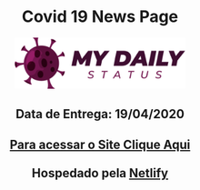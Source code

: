 <h1 align="center"> Covid 19 News Page</h1>

<h4 align="center">
    <a href="#">
        <img src="logo.png" alt="Covid-19-logo" width="300px">
    </a>
</h4>

<h2 align="center">
    <b>
        Data de Entrega: 19/04/2020
    </b>
</h2>


<h2 align="center">
    <a href="https://covid-19-daily-status.netlify.app/index.html" target="_blank">
        Para acessar o Site Clique Aqui 
    </a>
    <br><br>
    Hospedado pela
    <a href="https://www.netlify.com/" target="_blank">Netlify</a>
</h2>




